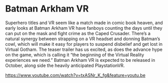 # Batman Arkham VR

Superhero titles and VR seem like a match made in comic book heaven, and early looks at Batman Arkham VR have fanboys counting the days until they can put on the mask and fight crime as the Caped Crusader. There’s a natural synergy between strapping on a VR headset and donning Batman’s cowl, which will make it easy for players to suspend disbelief and get lost in Virtual Gotham. The teaser trailer has us excited, as does the advance hype on the game, which is calling it “the beginning of the Virtual Reality experiences we need.” Batman Arkham VR is expected to be released in October, along side the heavily anticipated PlaystationVR.

https://www.youtube.com/watch?v=txASNr_K_fg&feature=youtu.be

